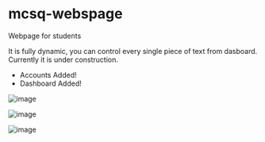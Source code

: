 # mcsq-webspage
Webpage for students

It is fully dynamic, you can control every single piece of text from dasboard.\
Currently it is under construction.
* Accounts Added!
* Dashboard Added!

![image](https://user-images.githubusercontent.com/45902447/151496511-65d6cbf8-a450-4cab-9c93-f9b87038690e.png)

![image](https://user-images.githubusercontent.com/45902447/151496698-85de23c8-a7f9-42f7-ae1d-c8d27cf1c7b8.png)

![image](https://user-images.githubusercontent.com/45902447/151501654-c76cad6d-7352-4a11-8438-8748d8260eb5.png)
